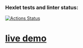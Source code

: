 ### Hexlet tests and linter status:
[![Actions Status](https://github.com/xxphantom/frontend-project-lvl4/workflows/hexlet-check/badge.svg)](https://github.com/xxphantom/frontend-project-lvl4/actions)

# [live demo](https://radiant-sands-13306.herokuapp.com/)
